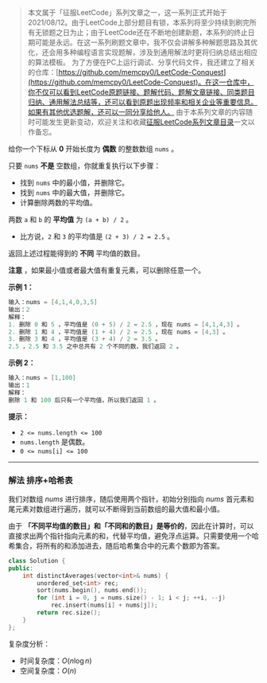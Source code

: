 > 本文属于「征服LeetCode」系列文章之一，这一系列正式开始于2021/08/12。由于LeetCode上部分题目有锁，本系列将至少持续到刷完所有无锁题之日为止；由于LeetCode还在不断地创建新题，本系列的终止日期可能是永远。在这一系列刷题文章中，我不仅会讲解多种解题思路及其优化，还会用多种编程语言实现题解，涉及到通用解法时更将归纳总结出相应的算法模板。
> <b></b>
> 为了方便在PC上运行调试、分享代码文件，我还建立了相关的仓库：[https://github.com/memcpy0/LeetCode-Conquest](https://github.com/memcpy0/LeetCode-Conquest)。在这一仓库中，你不仅可以看到LeetCode原题链接、题解代码、题解文章链接、同类题目归纳、通用解法总结等，还可以看到原题出现频率和相关企业等重要信息。如果有其他优选题解，还可以一同分享给他人。
> <b></b>
> 由于本系列文章的内容随时可能发生更新变动，欢迎关注和收藏[征服LeetCode系列文章目录](https://memcpy0.blog.csdn.net/article/details/119656559)一文以作备忘。

给你一个下标从 **0** 开始长度为 **偶数** 的整数数组 `nums` 。

只要 `nums` **不是** 空数组，你就重复执行以下步骤：
-   找到 `nums` 中的最小值，并删除它。
-   找到 `nums` 中的最大值，并删除它。
-   计算删除两数的平均值。

两数 `a` 和 `b` 的 **平均值** 为 `(a + b) / 2` 。
-   比方说，`2` 和 `3` 的平均值是 `(2 + 3) / 2 = 2.5` 。

返回上述过程能得到的 **不同** 平均值的数目。

**注意** ，如果最小值或者最大值有重复元素，可以删除任意一个。

**示例 1：**
```java
输入：nums = [4,1,4,0,3,5]
输出：2
解释：
1. 删除 0 和 5 ，平均值是 (0 + 5) / 2 = 2.5 ，现在 nums = [4,1,4,3] 。
2. 删除 1 和 4 ，平均值是 (1 + 4) / 2 = 2.5 ，现在 nums = [4,3] 。
3. 删除 3 和 4 ，平均值是 (3 + 4) / 2 = 3.5 。
2.5 ，2.5 和 3.5 之中总共有 2 个不同的数，我们返回 2 。
```
**示例 2：**
```java
输入：nums = [1,100]
输出：1
解释：
删除 1 和 100 后只有一个平均值，所以我们返回 1 。
```
**提示：**
-   `2 <= nums.length <= 100`
-   `nums.length` 是偶数。
-   `0 <= nums[i] <= 100`

---
### 解法 排序+哈希表
我们对数组 $\textit{nums}$ 进行排序，随后使用两个指针，初始分别指向 $\textit{nums}$ 首元素和尾元素对数组进行遍历，就可以不断得到当前数组的最大值和最小值。

由于 **「不同平均值的数目」和「不同和的数目」是等价的**，因此在计算时，可以直接求出两个指针指向元素的和，代替平均值，避免浮点运算。只需要使用一个哈希集合，将所有的和添加进去，随后哈希集合中的元素个数即为答案。
```cpp
class Solution {
public:
    int distinctAverages(vector<int>& nums) {
        unordered_set<int> rec;
        sort(nums.begin(), nums.end());
        for (int i = 0, j = nums.size() - 1; i < j; ++i, --j) 
            rec.insert(nums[i] + nums[j]);
        return rec.size();
    }
};
```
复杂度分析：
- 时间复杂度：$O(n\log n)$ 
- 空间复杂度：$O(n)$ 
 

